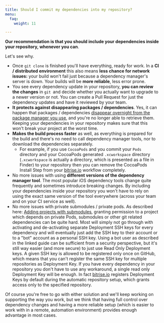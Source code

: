 ```yaml
---
title: Should I commit my dependencies into my repository?
menu:
  faq:
    weight: 11

---
```

**Our recommendation is that you should include your dependencies inside your repository, whenever you can**.

Let's see why.

* Once `git clone` is finished you'll have everything, ready for work.
  In a **CI / distributed environment** this also means **less chance for network issues:** your build won't fail just because a dependency manager's server is down. Your builds will be **more reliable**, less error prone.
* You see every dependency update in your repository, **you can review the changes** in `git `and decide whether you actually want to upgrade to a newer version or not. You can create a Pull Request for just the dependency updates and have it reviewed by your team.
* **It protects against disappearing packages / dependencies**. Yes, it can happen that packages / dependencies [disappear overnight from the package manager you use](http://www.theregister.co.uk/2016/03/23/npm_left_pad_chaos/),
  and you're no longer able to retrieve them.
  Keeping your dependencies in your repository makes sure that this won't break your project at the worst time.
* **Makes the build process faster** as well, as everything is prepared for the build and
  there's no need to call dependency manager tools, nor to download the dependencies separately.
  * For example, if you use `CocoaPods` and you commit your `Pods` directory
    and your CocoaPods generated `.xcworkspace` directory (`.xcworkspace` is actually a directory, which is presented as a file in Finder)
    to your repository then you can remove the CocoaPods Install Step from your [bitrise.io](https://www.bitrise.io) workflow completely.
* No more issues with using **different versions of the dependency manager tool**.
  The most popular iOS dependency tools change quite frequently and sometimes introduce breaking changes.
  By including your dependencies inside your repository you won't have to
  rely on using the exact same version of the tool everywhere (across your team and on your CI service as well).
* No more issues with private submodules / private pods. As described here: [Adding projects with submodules](/faq/adding-projects-with-submodules/), granting permission to a project which depends on private Pods, submodules or other git related dependencies can be quite hard. Most will simply not go through with activating and de-activating separate Deployment SSH keys for every dependency and will eventually just add the SSH key to their account or to a "bot" account as a personal SSH key. Using a bot user as described in the linked guide can be sufficient from a security perspective, but it's still way easier (and more secure) to just use Read Only Deployment keys. A given SSH key is allowed to be registered only once on GitHub, which means that you can't register the same SSH key for multiple repositories as Deployment Key. If you have every dependency in your repository you don't have to use any workaround, a single read only Deployment Key will be enough. In fact [bitrise.io](https://www.bitrise.io) registers Deployment Keys by default during the automatic repository setup, which grants access only to the specified repository.

Of course you're free to go with either solution and we'll keep working on supporting the way you work, but we think that having full control over dependency changes and having a more reliable setup (which is easier to work with in a remote, automation environment) provides enough advantage in most cases.